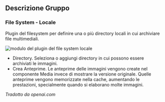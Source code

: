 <!-- Filename: Chunk4x:Extensions_Plugin_Manager_Edit_FileSystem_Group / Display title: Gruppo del File System -->

## Descrizione Gruppo

### File System - Locale

Plugin del filesystem per definire una o più directory locali in cui archiviare file multimediali.

![modulo del plugin del file system locale](../../../en/images/plugins/plugin-group-file-system-local.png)

- Directory. Seleziona o aggiungi directory in cui possono essere archiviati le immagini.
- Crea Anteprime. Le anteprime delle immagini vengono create nel componente Media invece di mostrare la versione originale. Quelle anteprime vengono memorizzate nella cache, aumentando le prestazioni, specialmente quando si elaborano molte immagini.

*Tradotto da openai.com*

